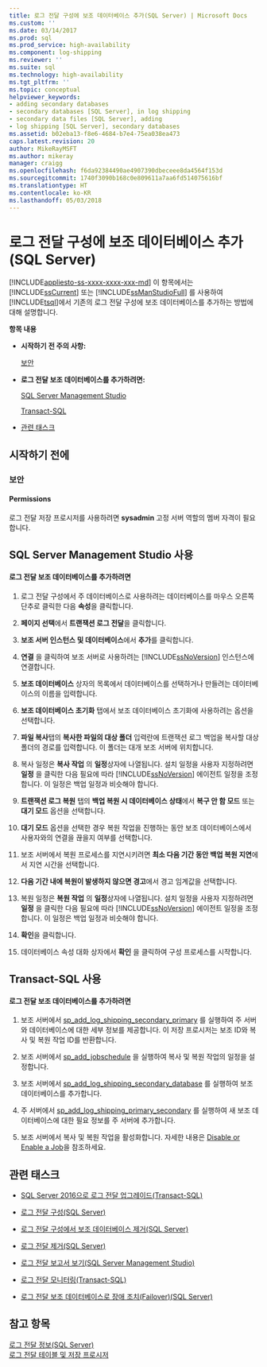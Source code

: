 ```yaml
---
title: 로그 전달 구성에 보조 데이터베이스 추가(SQL Server) | Microsoft Docs
ms.custom: ''
ms.date: 03/14/2017
ms.prod: sql
ms.prod_service: high-availability
ms.component: log-shipping
ms.reviewer: ''
ms.suite: sql
ms.technology: high-availability
ms.tgt_pltfrm: ''
ms.topic: conceptual
helpviewer_keywords:
- adding secondary databases
- secondary databases [SQL Server], in log shipping
- secondary data files [SQL Server], adding
- log shipping [SQL Server], secondary databases
ms.assetid: b02eba13-f8e6-4684-b7e4-75ea038ea473
caps.latest.revision: 20
author: MikeRayMSFT
ms.author: mikeray
manager: craigg
ms.openlocfilehash: f6da92384490ae4907390dbeceee8da4564f153d
ms.sourcegitcommit: 1740f3090b168c0e809611a7aa6fd514075616bf
ms.translationtype: HT
ms.contentlocale: ko-KR
ms.lasthandoff: 05/03/2018
---
```

# <a name="add-a-secondary-database-to-a-log-shipping-configuration-sql-server"></a>로그 전달 구성에 보조 데이터베이스 추가(SQL Server)
[!INCLUDE[appliesto-ss-xxxx-xxxx-xxx-md](../../includes/appliesto-ss-xxxx-xxxx-xxx-md.md)]
  이 항목에서는 [!INCLUDE[ssCurrent](../../includes/sscurrent-md.md)] 또는 [!INCLUDE[ssManStudioFull](../../includes/ssmanstudiofull-md.md)] 를 사용하여 [!INCLUDE[tsql](../../includes/tsql-md.md)]에서 기존의 로그 전달 구성에 보조 데이터베이스를 추가하는 방법에 대해 설명합니다.  
  
 **항목 내용**  
  
-   **시작하기 전 주의 사항:**  
  
     [보안](#Security)  
  
-   **로그 전달 보조 데이터베이스를 추가하려면:**  
  
     [SQL Server Management Studio](#SSMSProcedure)  
  
     [Transact-SQL](#TsqlProcedure)  
  
-   [관련 태스크](#RelatedTasks)  
  
##  <a name="BeforeYouBegin"></a> 시작하기 전에  
  
###  <a name="Security"></a> 보안  
  
####  <a name="Permissions"></a> Permissions  
 로그 전달 저장 프로시저를 사용하려면 **sysadmin** 고정 서버 역할의 멤버 자격이 필요합니다.  
  
##  <a name="SSMSProcedure"></a> SQL Server Management Studio 사용  
  
#### <a name="to-add-a-log-shipping-secondary-database"></a>로그 전달 보조 데이터베이스를 추가하려면  
  
1.  로그 전달 구성에서 주 데이터베이스로 사용하려는 데이터베이스를 마우스 오른쪽 단추로 클릭한 다음 **속성**을 클릭합니다.  
  
2.  **페이지 선택**에서 **트랜잭션 로그 전달**을 클릭합니다.  
  
3.  **보조 서버 인스턴스 및 데이터베이스**에서 **추가**를 클릭합니다.  
  
4.  **연결** 을 클릭하여 보조 서버로 사용하려는 [!INCLUDE[ssNoVersion](../../includes/ssnoversion-md.md)] 인스턴스에 연결합니다.  
  
5.  **보조 데이터베이스** 상자의 목록에서 데이터베이스를 선택하거나 만들려는 데이터베이스의 이름을 입력합니다.  
  
6.  **보조 데이터베이스 초기화** 탭에서 보조 데이터베이스 초기화에 사용하려는 옵션을 선택합니다.  
  
7.  **파일 복사**탭의 **복사한 파일의 대상 폴더** 입력란에 트랜잭션 로그 백업을 복사할 대상 폴더의 경로를 입력합니다. 이 폴더는 대개 보조 서버에 위치합니다.  
  
8.  복사 일정은 **복사 작업** 의 **일정**상자에 나열됩니다. 설치 일정을 사용자 지정하려면 **일정** 을 클릭한 다음 필요에 따라 [!INCLUDE[ssNoVersion](../../includes/ssnoversion-md.md)] 에이전트 일정을 조정합니다. 이 일정은 백업 일정과 비슷해야 합니다.  
  
9. **트랜잭션 로그 복원** 탭의 **백업 복원 시 데이터베이스 상태**에서 **복구 안 함 모드** 또는 **대기 모드** 옵션을 선택합니다.  
  
10. **대기 모드** 옵션을 선택한 경우 복원 작업을 진행하는 동안 보조 데이터베이스에서 사용자와의 연결을 끊을지 여부를 선택합니다.  
  
11. 보조 서버에서 복원 프로세스를 지연시키려면 **최소 다음 기간 동안 백업 복원 지연**에서 지연 시간을 선택합니다.  
  
12. **다음 기간 내에 복원이 발생하지 않으면 경고**에서 경고 임계값을 선택합니다.  
  
13. 복원 일정은 **복원 작업** 의 **일정**상자에 나열됩니다. 설치 일정을 사용자 지정하려면 **일정** 을 클릭한 다음 필요에 따라 [!INCLUDE[ssNoVersion](../../includes/ssnoversion-md.md)] 에이전트 일정을 조정합니다. 이 일정은 백업 일정과 비슷해야 합니다.  
  
14. **확인**을 클릭합니다.  
  
15. 데이터베이스 속성 대화 상자에서 **확인** 을 클릭하여 구성 프로세스를 시작합니다.  
  
##  <a name="TsqlProcedure"></a> Transact-SQL 사용  
  
#### <a name="to-add-a-log-shipping-secondary-database"></a>로그 전달 보조 데이터베이스를 추가하려면  
  
1.  보조 서버에서 [sp_add_log_shipping_secondary_primary](../../relational-databases/system-stored-procedures/sp-add-log-shipping-secondary-primary-transact-sql.md) 를 실행하여 주 서버와 데이터베이스에 대한 세부 정보를 제공합니다. 이 저장 프로시저는 보조 ID와 복사 및 복원 작업 ID를 반환합니다.  
  
2.  보조 서버에서 [sp_add_jobschedule](../../relational-databases/system-stored-procedures/sp-add-jobschedule-transact-sql.md) 을 실행하여 복사 및 복원 작업의 일정을 설정합니다.  
  
3.  보조 서버에서 [sp_add_log_shipping_secondary_database](../../relational-databases/system-stored-procedures/sp-add-log-shipping-secondary-database-transact-sql.md) 를 실행하여 보조 데이터베이스를 추가합니다.  
  
4.  주 서버에서 [sp_add_log_shipping_primary_secondary](../../relational-databases/system-stored-procedures/sp-add-log-shipping-primary-secondary-transact-sql.md) 를 실행하여 새 보조 데이터베이스에 대한 필요 정보를 주 서버에 추가합니다.  
  
5.  보조 서버에서 복사 및 복원 작업을 활성화합니다. 자세한 내용은 [Disable or Enable a Job](http://msdn.microsoft.com/library/5041261f-0c32-4d4a-8bee-59a6c16200dd)을 참조하세요.  
  
##  <a name="RelatedTasks"></a> 관련 태스크  
  
-   [SQL Server 2016으로 로그 전달 업그레이드&#40;Transact-SQL&#41;](../../database-engine/log-shipping/upgrading-log-shipping-to-sql-server-2016-transact-sql.md)  
  
-   [로그 전달 구성&#40;SQL Server&#41;](../../database-engine/log-shipping/configure-log-shipping-sql-server.md)  
  
-   [로그 전달 구성에서 보조 데이터베이스 제거&#40;SQL Server&#41;](../../database-engine/log-shipping/remove-a-secondary-database-from-a-log-shipping-configuration-sql-server.md)  
  
-   [로그 전달 제거&#40;SQL Server&#41;](../../database-engine/log-shipping/remove-log-shipping-sql-server.md)  
  
-   [로그 전달 보고서 보기&#40;SQL Server Management Studio&#41;](../../database-engine/log-shipping/view-the-log-shipping-report-sql-server-management-studio.md)  
  
-   [로그 전달 모니터링&#40;Transact-SQL&#41;](../../database-engine/log-shipping/monitor-log-shipping-transact-sql.md)  
  
-   [로그 전달 보조 데이터베이스로 장애 조치(Failover)&#40;SQL Server&#41;](../../database-engine/log-shipping/fail-over-to-a-log-shipping-secondary-sql-server.md)  
  
## <a name="see-also"></a>참고 항목  
 [로그 전달 정보&#40;SQL Server&#41;](../../database-engine/log-shipping/about-log-shipping-sql-server.md)   
 [로그 전달 테이블 및 저장 프로시저](../../database-engine/log-shipping/log-shipping-tables-and-stored-procedures.md)  
  
  
